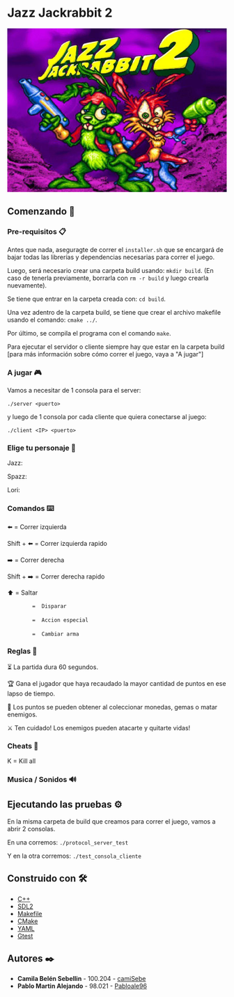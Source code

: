 # Jazz Jackrabbit 2

![Image](docs/portada_juego.jpg)

## Comenzando 🚀

### Pre-requisitos 📋

Antes que nada, aseguragte de correr el `installer.sh` que se encargará de bajar todas las librerías y dependencias necesarias para correr el juego.

Luego, será necesario crear una carpeta build usando: `mkdir build`. (En caso de tenerla previamente, borrarla con `rm -r build` y luego crearla nuevamente).

Se tiene que entrar en la carpeta creada con: `cd build`.

Una vez adentro de la carpeta build, se tiene que crear el archivo makefile usando el comando: `cmake ../`.

Por último, se compila el programa con el comando `make`.

Para ejecutar el servidor o cliente siempre hay que estar en la carpeta build [para más información sobre cómo correr el juego, vaya a "A jugar"]

### A jugar 🎮

Vamos a necesitar de 1 consola para el server:

```shell
./server <puerto>
```

y luego de 1 consola por cada cliente que quiera conectarse al juego:

```shell
./client <IP> <puerto>
```

### Elige tu personaje 🐰

Jazz:

Spazz:

Lori:

### Comandos ⌨️

⬅️          =  Correr izquierda

Shift + ⬅️  =  Correr izquierda rapido

➡️          =  Correr derecha

Shift + ➡️  =  Correr derecha rapido

⬆️          =  Saltar

            =  Disparar
            
            =  Accion especial
            
            =  Cambiar arma

### Reglas 📜

⏳ La partida dura 60 segundos.

🏆 Gana el jugador que haya recaudado la mayor cantidad de puntos en ese lapso de tiempo.

👾 Los puntos se pueden obtener al coleccionar monedas, gemas o matar enemigos.

⚔️ Ten cuidado! Los enemigos pueden atacarte y quitarte vidas!

### Cheats 🤫

K = Kill all

### Musica / Sonidos 🔊

<Pending work>

## Ejecutando las pruebas ⚙️

En la misma carpeta de build que creamos para correr el juego, vamos a abrir 2 consolas.

En una corremos: `./protocol_server_test`

Y en la otra corremos: `./test_consola_cliente`

## Construido con 🛠️

* [C++](https://cplusplus.com)
* [SDL2](https://www.libsdl.org/)
* [Makefile](https://www.gnu.org/software/make/manual/make.html)
* [CMake](https://cmake.org/)
* [YAML](https://yaml.org/)
* [Gtest](https://github.com/google/googletest)

## Autores ✒️

* **Camila Belén Sebellin** - 100.204 - [camiSebe](https://github.com/camiSebe)
* **Pablo Martin Alejando** - 98.021 - [Pabloale96](https://github.com/Pabloale96)
